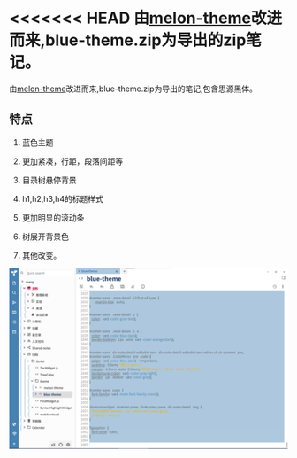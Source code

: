 <<<<<<< HEAD
由[melon-theme](https://github.com/zadam/trilium)改进而来,blue-theme.zip为导出的zip笔记。
=======
由[melon-theme](https://github.com/zadam/trilium)改进而来,blue-theme.zip为导出的笔记,包含思源黑体。

> > > > > > > 

## 特点

1. 蓝色主题

2. 更加紧凑，行距，段落间距等

3. 目录树悬停背景

4. h1,h2,h3,h4的标题样式

5. 更加明显的滚动条

6. 树展开背景色

7. 其他改变。

![](./screenshot.png)
